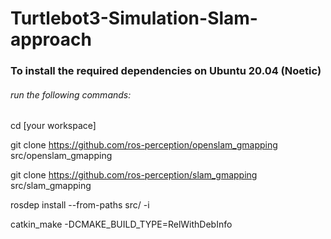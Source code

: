 # Turtlebot3-Simulation-Slam-approach

### To install the required dependencies on Ubuntu 20.04 (Noetic)
###### run the following commands:

cd [your workspace]

git clone https://github.com/ros-perception/openslam_gmapping src/openslam_gmapping

git clone https://github.com/ros-perception/slam_gmapping src/slam_gmapping

rosdep install --from-paths src/ -i

catkin_make -DCMAKE_BUILD_TYPE=RelWithDebInfo

